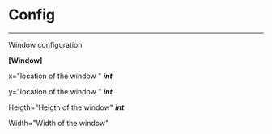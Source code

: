 # Config
---
Window configuration

**[Window]**

x="location of the window "	***int***

y="location of the window "	***int***

Heigth="Heigth of the window"	***int***

Width="Width of the window"
